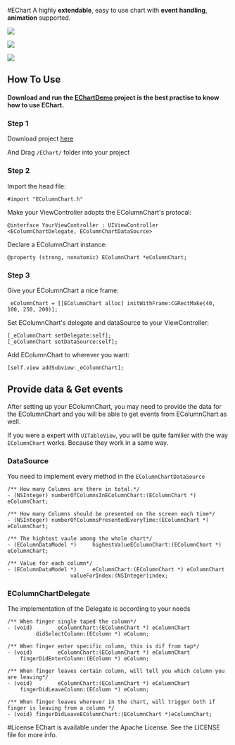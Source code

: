 #EChart
A highly **extendable**, easy to use chart with **event handling**, **animation** supported. 


[![](https://dl.dropboxusercontent.com/s/d2yxmmqa4yjigbu/eColumn.gif)](https://dl.dropboxusercontent.com/s/d2yxmmqa4yjigbu/eColumn.gif)

[![](https://dl.dropboxusercontent.com/s/ehhscvf1m48v04h/eLine.gif)](https://dl.dropboxusercontent.com/s/ehhscvf1m48v04h/eLine.gif)

[![](https://dl.dropboxusercontent.com/s/2we5ay0fv5jmc6y/ePie.gif)](https://dl.dropboxusercontent.com/s/2we5ay0fv5jmc6y/ePie.gif)



## How To Use

#### Download and run the [EChartDemo](https://github.com/zhuhuihuihui/EChart/archive/master.zip) project is the best practise to know how to use EChart. 

### Step 1
Download project [here](https://github.com/zhuhuihuihui/EChart)

And Drag `/EChart/` folder into your project

### Step 2
Import the head file:

	#import "EColumnChart.h"
	
Make your ViewController adopts the EColumnChart's protocal:

	@interface YourViewController : UIViewController <EColumnChartDelegate, EColumnChartDataSource>
	
Declare a EColumnChart instance:
	
	@property (strong, nonatomic) EColumnChart *eColumnChart;

### Step 3
Give your EColumnChart a nice frame:

	_eColumnChart = [[EColumnChart alloc] initWithFrame:CGRectMake(40, 100, 250, 200)];
	
Set EColumnChart's delegate and dataSource to your ViewController:

	[_eColumnChart setDelegate:self];
    [_eColumnChart setDataSource:self];
    
Add EColumnChart to wherever you want:

    [self.view addSubview:_eColumnChart];
    
## Provide data & Get events
After setting up your EColumnChart, you may need to provide the data for the EColumnChart and you will be able to get events from EColumnChart as well.

If you were a expert with `UITableView`, you will be quite familier with the way `EColumnChart` works. Because they work in a same way.

### DataSource  
You need to implement every method in the `EColumnChartDataSource`

	/** How many Columns are there in total.*/
	- (NSInteger) numberOfColumnsInEColumnChart:(EColumnChart *) eColumnChart;

	/** How many Columns should be presented on the screen each time*/
	- (NSInteger) numberOfColumnsPresentedEveryTime:(EColumnChart *) eColumnChart;

	/** The hightest vaule among the whole chart*/
	- (EColumnDataModel *)     highestValueEColumnChart:(EColumnChart *) eColumnChart;

	/** Value for each column*/
	- (EColumnDataModel *)     eColumnChart:(EColumnChart *) eColumnChart
                        valueForIndex:(NSInteger)index;
                        
### EColumnChartDelegate 
The implementation of the Delegate is according to your needs

	/** When finger single taped the column*/
	- (void)        eColumnChart:(EColumnChart *) eColumnChart
             didSelectColumn:(EColumn *) eColumn;

	/** When finger enter specific column, this is dif from tap*/
	- (void)        eColumnChart:(EColumnChart *) eColumnChart
        fingerDidEnterColumn:(EColumn *) eColumn;

	/** When finger leaves certain column, will tell you which column you are leaving*/
	- (void)        eColumnChart:(EColumnChart *) eColumnChart
        fingerDidLeaveColumn:(EColumn *) eColumn;

	/** When finger leaves wherever in the chart, will trigger both if finger is leaving from a column */
	- (void) fingerDidLeaveEColumnChart:(EColumnChart *)eColumnChart;
	
	
#License
EChart is available under the Apache License. See the LICENSE file for more info.




